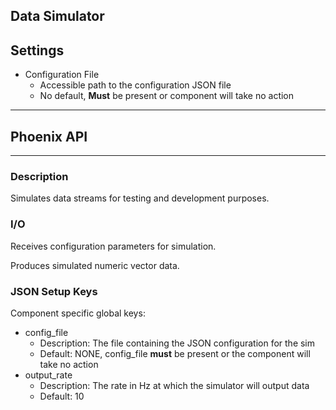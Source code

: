 ## Data Simulator

<!-- <figure><img src="../../.gitbook/assets/home.png" alt=""><figcaption><p>gitbook caption</p></figcaption></figure> -->

## Settings

* Configuration File
  * Accessible path to the configuration JSON file
  * No default, **Must** be present or component will take no action

***

## Phoenix API

***

<!-- <figure><img src="../../.gitbook/assets/up.png" alt=""><figcaption><p>gitbook caption</p></figcaption></figure> -->

### Description

Simulates data streams for testing and development purposes.

### I/O

Receives configuration parameters for simulation.

Produces simulated numeric vector data.

### JSON Setup Keys

Component specific global keys:

* config_file
  * Description: The file containing the JSON configuration for the sim
  * Default: NONE, config_file **must** be present or the component will take no action
* output_rate
  * Description: The rate in Hz at which the simulator will output data
  * Default: 10
